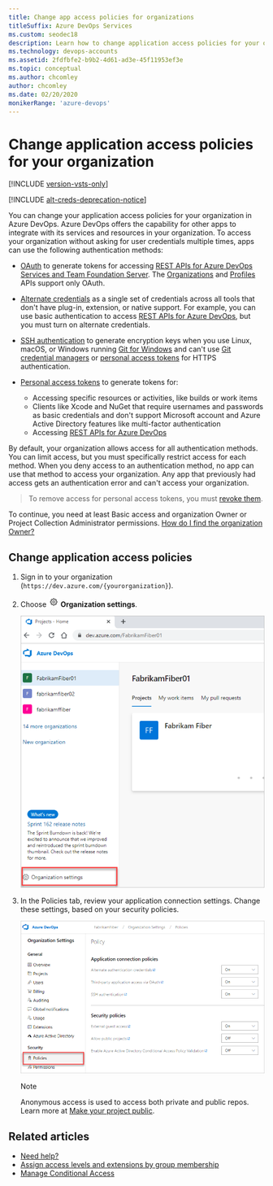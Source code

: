 ```yaml
---
title: Change app access policies for organizations
titleSuffix: Azure DevOps Services
ms.custom: seodec18
description: Learn how to change application access policies for your organization, so you don't have to enter user credentials multiple times
ms.technology: devops-accounts
ms.assetid: 2fdfbfe2-b9b2-4d61-ad3e-45f11953ef3e
ms.topic: conceptual
ms.author: chcomley
author: chcomley
ms.date: 02/20/2020
monikerRange: 'azure-devops'
---
```


# Change application access policies for your organization

[!INCLUDE [version-vsts-only](../../includes/version-vsts-only.md)]

[!INCLUDE [alt-creds-deprecation-notice](../../includes/alt-creds-deprecation-notice.md)]

You can change your application access policies for your organization in Azure DevOps. Azure DevOps offers the capability for other apps to integrate with its services and resources in your organization. To access your organization without asking for user credentials multiple times, apps can use the following authentication methods:

* [OAuth](../../integrate/get-started/authentication/oauth.md) to generate tokens for accessing [REST APIs for Azure DevOps Services and Team Foundation Server](../../integrate/get-started/rest/basics.md). The [Organizations](/rest/api/azure/devops/account) and [Profiles](/rest/api/azure/devops/profile/) APIs support only OAuth.

* [Alternate credentials](../../repos/git/auth-overview.md#alternate-credentials) as a single set of credentials across all tools that don't have plug-in, extension, or native support. For example, you can use basic authentication to access [REST APIs for Azure DevOps](../../integrate/get-started/rest/basics.md), but you must turn on alternate credentials.

* [SSH authentication](../../repos/git/use-ssh-keys-to-authenticate.md) to generate encryption keys when you use Linux, macOS, or Windows running [Git for Windows](https://www.git-scm.com/download/win) and can't use [Git credential managers](../../repos/git/set-up-credential-managers.md) or [personal access tokens](use-personal-access-tokens-to-authenticate.md) for HTTPS authentication.

* [Personal access tokens](use-personal-access-tokens-to-authenticate.md) to generate tokens for:

   * Accessing specific resources or activities, like builds or work items
   * Clients like Xcode and NuGet that require usernames and passwords as basic credentials and don't support Microsoft account and Azure Active Directory features like multi-factor authentication
   * Accessing [REST APIs for Azure DevOps](../../integrate/get-started/rest/basics.md)

By default, your organization allows access for all authentication methods.
You can limit access, but you must specifically restrict access for each method.
When you deny access to an authentication method, no app can use that method to access your organization. Any app that previously had access gets an authentication error and can't access your organization.

> To remove access for personal access tokens,
> you must [revoke them](use-personal-access-tokens-to-authenticate.md).

To continue, you need at least Basic access and organization Owner or Project Collection Administrator permissions.
[How do I find the organization Owner?](faq-change-app-access.md#find-owner)

## Change application access policies

1. Sign in to your organization (```https://dev.azure.com/{yourorganization}```).

2. Choose ![gear icon](../../media/icons/gear-icon.png) **Organization settings**.

   ![Choose the gear icon, Organization settings](../../media/settings/open-admin-settings-vert.png)

3. In the Policies tab, review your application connection settings. Change these settings, based on your security policies.

   ![Under Application Connections, change each setting as necessary, save your changes](media/change-application-access-policies/application-connection-policy-settings.png)

   > [!Note]
   > Anonymous access is used to access both private and public repos. Learn more at [Make your project public](../public/make-project-public.md).

## Related articles

- [Need help?](faq-change-app-access.md#get-support)
- [Assign access levels and extensions by group membership](assign-access-levels-and-extensions-by-group-membership.md)
- [Manage Conditional Access](manage-conditional-access.md)
